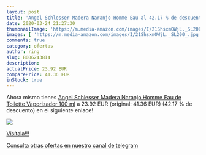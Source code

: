 ```yaml
---
layout: post
title: 'Angel Schlesser Madera Naranjo Homme Eau al 42.17 % de descuento'
date: 2020-03-24 21:27:30
thumbnailImage: 'https://m.media-amazon.com/images/I/21ShsxmOWjL._SL200_.jpg'
images: [ 'https://m.media-amazon.com/images/I/21ShsxmOWjL._SL200_.jpg' ]
comments: true
category: ofertas
author: ring
slug: B0062438I4
description:
actualPrice: 23.92 EUR
comparePrice: 41.36 EUR
inStock: true
---
```


Ahora mismo tienes [Angel Schlesser Madera Naranjo Homme Eau de Toilette Vaporizador 100 ml](https://www.amazon.com/dp/B0062438I4/?tag=redken08-20) a 23.92 EUR (original: 41.36 EUR) (42.17 %  de descuento) en el siguiente enlace!

[![](https://m.media-amazon.com/images/I/21ShsxmOWjL._SL200_.jpg)](https://www.amazon.com/dp/B0062438I4/?tag=redken08-20)

[Visítala!!!](https://www.amazon.com/dp/B0062438I4/?tag=redken08-20)

[Consulta otras ofertas en nuestro canal de telegram](https://t.me/s/ofertas25)
